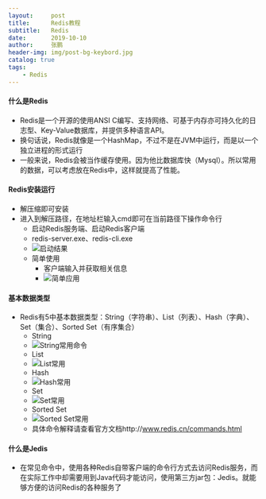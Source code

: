 ```yaml
---
layout:     post 
title:      Redis教程
subtitle:   Redis
date:       2019-10-10
author:     张鹏
header-img: img/post-bg-keybord.jpg
catalog: true   
tags:                         
    - Redis
---
```


#### 什么是Redis

- Redis是一个开源的使用ANSI C编写、支持网络、可基于内存亦可持久化的日志型、Key-Value数据库，并提供多种语言API。
- 换句话说，Redis就像是一个HashMap，不过不是在JVM中运行，而是以一个独立进程的形式运行
- 一般来说，Redis会被当作缓存使用。因为他比数据库快（Mysql）。所以常用的数据，可以考虑放在Redis中，这样就提高了性能。

#### Redis安装运行

- 解压缩即可安装
- 进入到解压路径，在地址栏输入cmd即可在当前路径下操作命令行
   - 启动Redis服务端、启动Redis客户端
   - redis-server.exe、redis-cli.exe
   - ![启动结果](https://github.com/Jokerboozp/Jokerboozp.github.io/raw/master/img/%E6%89%B9%E6%B3%A8%202019-10-10%20092030.png)
   - 简单使用
      - 客户端输入并获取相关信息
      - ![简单应用](https://github.com/Jokerboozp/Jokerboozp.github.io/raw/master/img/%E6%89%B9%E6%B3%A8%202019-10-10%20092659.png)

#### 基本数据类型

- Redis有5中基本数据类型：String（字符串）、List（列表）、Hash（字典）、Set（集合）、Sorted Set（有序集合）
   - String
   - ![String常用命令](https://github.com/Jokerboozp/Jokerboozp.github.io/raw/master/img/%E6%89%B9%E6%B3%A8%202019-10-10%20093714.png)
   - List
   - ![List常用](https://github.com/Jokerboozp/Jokerboozp.github.io/raw/master/img/%E6%89%B9%E6%B3%A8%202019-10-10%20094025.png)
   - Hash
   - ![Hash常用](https://github.com/Jokerboozp/Jokerboozp.github.io/raw/master/img/%E6%89%B9%E6%B3%A8%202019-10-10%20094218.png)
   - Set
   - ![Set常用](https://github.com/Jokerboozp/Jokerboozp.github.io/raw/master/img/%E6%89%B9%E6%B3%A8%202019-10-10%20094418.png)
   - Sorted Set
   - ![Sorted Set常用](https://github.com/Jokerboozp/Jokerboozp.github.io/raw/master/img/%E6%89%B9%E6%B3%A8%202019-10-10%20094725.png)
   - 具体命令解释请查看官方文档http://www.redis.cn/commands.html

#### 什么是Jedis

- 在常见命令中，使用各种Redis自带客户端的命令行方式去访问Redis服务，而在实际工作中却需要用到Java代码才能访问，使用第三方jar包：Jedis。就能够方便的访问Redis的各种服务了